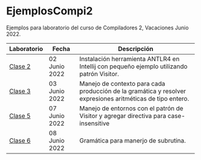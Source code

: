 # EjemplosCompi2
Ejemplos para laboratorio del curso de Compiladores 2, Vacaciones Junio 2022.

|Laboratorio|Fecha|Descripción|
|--|--|--|
|[Clase 2](EjemploLab2/)|02 Junio 2022|Instalación herramienta ANTLR4 en Intellij con pequeño ejemplo utilizando patrón Visitor.|
|[Clase 3](EjemploClase3/)|03 Junio 2022|Manejo de contexto para cada producción de la gramática y resolver expresiones aritméticas de tipo entero.|
|[Clase 5](EjemploClase3/)|07 Junio 2022|Manejo de entornos con el patrón de Visitor y agregar directiva para case-insensitive|
|[Clase 6](EjemploClase3/)|08 Junio 2022|Gramática para manerjo de subrutina.|